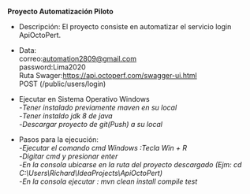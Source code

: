 **Proyecto Automatización Piloto**

* Descripción: 
El proyecto consiste en automatizar el servicio login ApiOctoPert.

* Data:<br />
correo:automation2809@gmail.com <br />
password:Lima2020<br />
Ruta Swager:https://api.octoperf.com/swagger-ui.html<br />
    POST    (/public/users/login)<br />

* Ejecutar en Sistema Operativo Windows<br />
-_Tener instalado previamente maven en su local_<br />
-_Tener instaldo jdk 8 de java_<br />
-_Descargar proyecto de git(Push) a su local_<br />

* Pasos para la ejecución:<br />
-_Ejecutar el comando cmd Windows :Tecla Win + R_<br />
-_Digitar cmd y presionar enter_<br />
-_En la consola ubicarse en la ruta del proyecto descargado (Ejm: cd C:\Users\Richard\IdeaProjects\ApiOctoPert)_<br />
-_En la consola ejecutar : mvn clean install compile test_<br />
